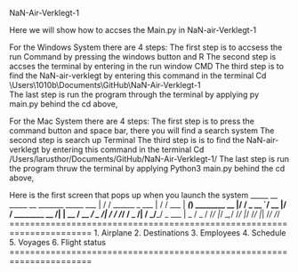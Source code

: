 NaN-Air-Verklegt-1

Here we will show how to accses the Main.py in NaN-air-Verklegt-1

For the Windows System there are 4 steps:
The first step is to accsess the run Command by pressing the windows button and R
The second step is accses the terminal by entering in the run window CMD
The third step is to find the NaN-air-verklegt by entering this command in the terminal Cd  \Users\1010b\Documents\GitHub\NaN-Air-Verklegt-1\
The last step is run the program through the terminal by applying py main.py behind the cd above,

For the Mac System there are 4 steps:
The first step is to press the command button and space bar, there you will find a search system
The second step is search up Terminal
The third step is is to find the NaN-air-verklegt by entering this command in the terminal Cd /Users/larusthor/Documents/GitHub/NaN-Air-Verklegt-1/
The last step is run the program thruw the terminal by applying Python3 main.py behind the cd above,




Here is the first screen that pops up when you launch the system 
                                                    _____   __              _____   __              _______       _____
                                                    ___  | / /  ______ _    ___  | / /              ___    |      ___(_)  ________
                                                    __   |/ /   _  __ `/    __   |/ /  ________     __  /| |      __  /   __  ___/
                                                    _  /|  /    / /_/ /     _  /|  /   _/_____/     _  ___ |      _  /    _  /
                                                    /_/ |_/     \__,_/      /_/ |_/                 /_/  |_|      /_/     /_/
                                                            ======================================================================
                                                            1. Airplane
                                                            2. Destinations
                                                            3. Employees
                                                            4. Schedule
                                                            5. Voyages
                                                            6. Flight status
                                                            ======================================================================
